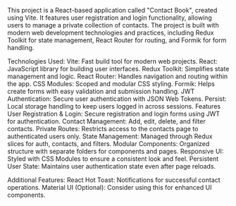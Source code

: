 This project is a React-based application called "Contact Book", created using Vite. It features user registration and login functionality, allowing users to manage a private collection of contacts. The project is built with modern web development technologies and practices, including Redux Toolkit for state management, React Router for routing, and Formik for form handling.

Technologies Used:
Vite: Fast build tool for modern web projects.
React: JavaScript library for building user interfaces.
Redux Toolkit: Simplifies state management and logic.
React Router: Handles navigation and routing within the app.
CSS Modules: Scoped and modular CSS styling.
Formik: Helps create forms with easy validation and submission handling.
JWT Authentication: Secure user authentication with JSON Web Tokens.
Persist: Local storage handling to keep users logged in across sessions.
Features
User Registration & Login: Secure registration and login forms using JWT for authentication.
Contact Management: Add, edit, delete, and filter contacts.
Private Routes: Restricts access to the contacts page to authenticated users only.
State Management: Managed through Redux slices for auth, contacts, and filters.
Modular Components: Organized structure with separate folders for components and pages.
Responsive UI: Styled with CSS Modules to ensure a consistent look and feel.
Persistent User State: Maintains user authentication state even after page reloads.

Additional Features:
React Hot Toast: Notifications for successful contact operations.
Material UI (Optional): Consider using this for enhanced UI components.
